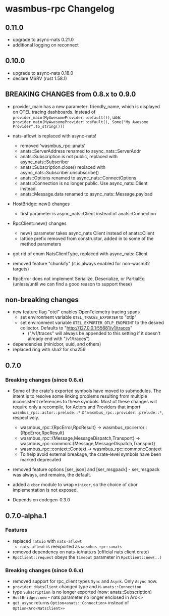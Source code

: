 # wasmbus-rpc Changelog

## 0.11.0

- upgrade to async-nats 0.21.0 
- additional logging on reconnect 
 

## 0.10.0

- upgrade to async-nats 0.18.0
- declare MSRV (rust 1.58.1)


## BREAKING CHANGES from 0.8.x to 0.9.0

- provider_main has a new parameter: friendly_name, which is displayed on OTEL tracing dashboards.
   Instead of `provider_main(MyAwesomeProvider::default())`, use:
   `provider_main(MyAwesomeProvider::default(), Some("My Awesome Provider".to_string()))` 
   
- nats-aflowt is replaced with async-nats!
  - removed 'wasmbus_rpc::anats'
  - anats::ServerAddress renamed to async_nats::ServerAddr
  - anats::Subscription is not public, replaced with async_nats::Subscriber
  - anats::Subscription.close() replaced with async_nats::Subscriber.unsubscribe()
  - anats::Options renamed to async_nats::ConnectOptions
  - anats::Connection is no longer public. Use async_nats::Client instead.
  - anats::Message.data renamed to async_nats::Message.payload
- HostBridge::new() changes
  - first parameter is async_nats::Client instead of anats::Connection
- RpcClient::new() changes 
  - new() parameter takes async_nats Client instead of anats::Client
  - lattice prefix removed from constructor, added in to some of the method parameters
- got rid of enum NatsClientType, replaced with async_nats::Client
- removed feature "chunkify" (it is always enabled for non-wasm32 targets)

- RpcError does not implement Serialize, Deserialize, or PartialEq
  (unless/until we can find a good reason to support these) 


## non-breaking changes
- new feature flag "otel" enables OpenTelemetry tracing spans
  - set environment variable `OTEL_TRACES_EXPORTER` to "otlp"
  - set environment variable `OTEL_EXPORTER_OTLP_ENDPOINT` to the desired collector. Defaults to "http://127.0.0.1:55681/v1/traces"
    - ("/v1/traces" will always be appended to this setting if it doesn't already end with "/v1/traces")
- dependencies (minicbor, uuid, and others)
- replaced ring with sha2 for sha256


## 0.7.0

### Breaking changes (since 0.6.x)

- Some of the crate's exported symbols have moved to submodules. The intent is to resolve some linking problems
  resulting from multiple inconsistent references to these symbols.
  Most of these changes will require only a recompile, for Actors and Providers 
  that import `wasmbus_rpc::actor::prelude::*` or `wasmbus_rpc::provider::prelude::*`, respectively.
  - wasmbus_rpc::{RpcError,RpcResult} -> wasmbus_rpc::error::{RpcError,RpcResult}
  - wasmbus_rpc::{Message,MessageDispatch,Transport} -> wasmbus_rpc::common::{Message,MessageDispatch,Transport}
  - wasmbus_rpc::context::Context -> wasmbus_rpc::common::Context
  - To help avoid external breakage, the crate-level symbols have been marked deprecated
  
- removed feature options [ser_json] and [ser_msgpack] - ser_msgpack was always, and remains, the default.
- added a `cbor` module to wrap `minicor`, so the choice of cbor implementation is not exposed.
- Depends on codegen-0.3.0


## 0.7.0-alpha.1

### Features

- replaced `ratsio` with `nats-aflowt`
  - `nats-aflowt` is reexported as `wasmbus_rpc::anats`
- removed dependency on nats-io/nats.rs (official nats client crate)
- `RpcClient::request` obeys the `timeout` parameter in `RpcClient::new(..)`

### Breaking changes (since 0.6.x)

- removed support for rpc_client types `Sync` and `Asynk`. Only `Async` now.
- `provider::NatsClient` changed type and is `anats::Connection`
- type `Subscription` is no longer exported (now: anats::Subscription)
- `HostBridge::new` - nats parameter no longer enclosed in Arc<>
- `get_async` returns `Option<anats::Connection>` instead of `Option<Arc<NatsClient>>`
